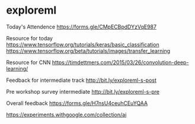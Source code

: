 # exploreml

Today's Attendence
https://forms.gle/CMpECBpdDYzVqE987


Resource for today
https://www.tensorflow.org/tutorials/keras/basic_classification
https://www.tensorflow.org/beta/tutorials/images/transfer_learning

Resource for CNN
https://timdettmers.com/2015/03/26/convolution-deep-learning/

Feedback for intermediate track
http://bit.ly/exploreml-s-post


Pre workshop survey intermediate 
http://bit.ly/exploreml-s-pre

Overall feedback 
https://forms.gle/H7nsU4ceuhCEuYQAA


https://experiments.withgoogle.com/collection/ai
